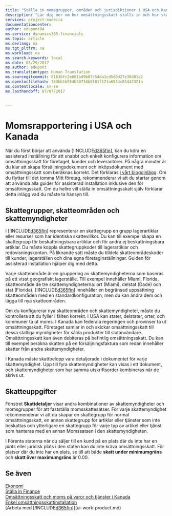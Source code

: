 ```yaml
---
title: "Ställa in momsgrupper, områden och jurisdiktioner i USA och Kanada | Microsoft Docs"
description: "Lär dig mer om hur omsättningsskatt ställs in och hur skattegrupper, skatteområden (stater, län, städer och orter), skattemyndigheter och skatteinformation fungerar."
services: project-madeira
documentationcenter: 
author: edupont04
ms.service: dynamics365-financials
ms.topic: article
ms.devlang: na
ms.tgt_pltfrm: na
ms.workload: na
ms.search.keywords: local
ms.date: 03/29/2017
ms.author: edupont
ms.translationtype: Human Translation
ms.sourcegitcommit: 81636fc2e661bd9b07c54da1cd5d0d27e30d01a2
ms.openlocfilehash: 763bb1b954b30734b0f81f121a6534c83442321a
ms.contentlocale: sv-se
ms.lasthandoff: 07/07/2017


---
```

# <a name="reporting-sales-tax-in-the-us-and-canada"></a>Momsrapportering i USA och Kanada
När du först börjar att använda [!INCLUDE[d365fin](includes/d365fin_md.md)], kan du köra en assisterad inställning för att snabbt och enkelt konfigurera information om omsättningsskatt för företaget, kunder och leverantörer. På några minuter är du klar att skapa försäljningsdokument och inköpsdokument med omsättningsskatt som beräknas korrekt. Det förklaras [i vårt blogginlägg](https://madeira.microsoft.com/blog/sales-tax-setup-made-easy).
Om du flyttar till det tomma Mitt företag, rekommenderar vi att du startar genom att använda alla guider för assisterad installation inklusive den för omsättningsskatt. Om du hellre vill ställa in omsättningsskatt själv förklarar detta inlägg vad du måste ta hänsyn till.  

## <a name="tax-groups-tax-areas-and-tax-jurisdictions"></a>Skattegrupper, skatteområden och skattemyndigheter
I [!INCLUDE[d365fin](includes/d365fin_md.md)] representerar en skattegrupp en grupp lagerartiklar eller resurser som har identiska skattevillkor. Du kan till exempel skapa en skattegrupp för beskattningsbara artiklar och för andra ej beskattningsbara artiklar. Du måste koppla skattegruppkoder till lagerartiklar och redovisningskonton. På liknande sätt måste du tilldela skatteområdeskoder till kunder, lagerställen och dina egna företaginställningar. Guiden för assisterad installation hjälper dig med detta.  

Varje skatteområde är en gruppering av skattemyndigheterna som baseras på ett visst geografiskt lagerställe. Till exempel innehåller Miami, Florida, skatteområde de tre skattemyndigheterna: ort (Miami), delstat (Dade) och stat (Florida). [!INCLUDE[d365fin](includes/d365fin_md.md)] innehåller en begränsad uppsättning skatteområden med en standardkonfiguration, men du kan ändra dem och lägga till nya skatteområden.  

Om du konfigurerar nya skatteområden och skattemyndigheter, måste du kontrollera att du fyller i fälten korrekt. I USA kan stater, delstater, orter, och kommuner ta ut moms. I Kanada kan federala regeringen och provinser ta ut omsättningsskatt. Företaget samlar in och skickar omsättningsskatt till dessa statliga myndigheter för sålda produkter till slutanvändare. Omsättningsskatt kan även debiteras på befintlig omsättningsskatt. Du kan till exempel beräkna skatten på en försäljningsfaktura som redan innehåller skatter från andra skattemyndigheter.  

I Kanada måste skattbelopp vara detaljerade i dokumentet för varje skattemyndighet. Upp till fyra skattemyndigheter kan visas i ett dokument, och skattemyndigheter som har samma utskriftsorder kombineras när de skrivs ut.  

## <a name="tax-details"></a>Skatteuppgifter
Fönstret **Skattdetaljer** visar andra kombinationer av skattemyndigheter och momsgrupper för att fastställa momsskattesatser. För varje skattemyndighet rekommenderar vi att du skapar en skattegrupp för normal omsättningsskatt, en annan skattegrupp för artiklar eller tjänster som inte beskattas och ytterligare en skattegrupp för varje typ av artikel eller tjänst som hanteras med en annan Momssatsen i den skattemyndigheten.  

I Förenta staterna när du säljer till en kund på en plats där du inte har en *plats* eller juridisk plats i den staten kan du inte kräva omsättningsskatt. För platser där du inte har en plats, se till att både **skatt under minimumgräns** och **skatt över maximumgräns** är 0.00.  

## <a name="see-also"></a>Se även
[Ekonomi](finance.md)  
[Ställa in Finance](finance-setup-finance.md)  
[Omsättningsskatt och moms på varor och tjänster i Kanada](ca-finance-tax.md)  
[Enkel omsättningsskattinstallation](https://madeira.microsoft.com/blog/sales-tax-setup-made-easy)  
[Arbeta med [!INCLUDE[d365fin](includes/d365fin_md.md)]](ui-work-product.md)  

